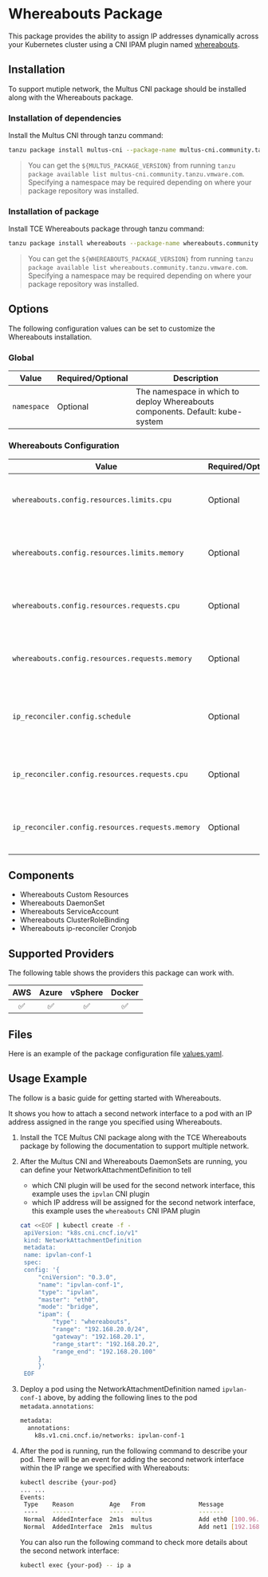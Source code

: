 # Whereabouts Package

This package provides the ability to assign IP addresses dynamically across your Kubernetes cluster using a CNI IPAM plugin named [whereabouts](https://github.com/k8snetworkplumbingwg/whereabouts).

## Installation

To support mutiple network, the Multus CNI package should be installed along with the Whereabouts package.

### Installation of dependencies

Install the Multus CNI through tanzu command:

```bash
tanzu package install multus-cni --package-name multus-cni.community.tanzu.vmware.com --version ${MULTUS_PACKAGE_VERSION}
```

> You can get the `${MULTUS_PACKAGE_VERSION}` from running `tanzu package
> available list multus-cni.community.tanzu.vmware.com`. Specifying a
> namespace may be required depending on where your package repository was
> installed.

### Installation of package

Install TCE Whereabouts package through tanzu command:

```bash
tanzu package install whereabouts --package-name whereabouts.community.tanzu.vmware.com --version ${WHEREABOUTS_PACKAGE_VERSION}
```

> You can get the `${WHEREABOUTS_PACKAGE_VERSION}` from running `tanzu package
> available list whereabouts.community.tanzu.vmware.com`. Specifying a
> namespace may be required depending on where your package repository was
> installed.

## Options

The following configuration values can be set to customize the Whereabouts installation.

### Global

| Value | Required/Optional | Description |
|-------|-------------------|-------------|
| `namespace` | Optional | The namespace in which to deploy Whereabouts components. Default: kube-system |

### Whereabouts Configuration

| Value | Required/Optional | Description |
|-------|-------------------|-------------|
| `whereabouts.config.resources.limits.cpu` | Optional | The limits for CPU resources of Whereabouts DaemonSet  |
| `whereabouts.config.resources.limits.memory` | Optional | The limits for memory resources of Whereabouts DaemonSet  |
| `whereabouts.config.resources.requests.cpu` | Optional | The requests for CPU resources of Whereabouts DaemonSet  |
| `whereabouts.config.resources.requests.memory` | Optional | The requests for memory resources of Whereabouts DaemonSet  |
| `ip_reconciler.config.schedule` | Optional | The schedule of ip-reconciler CronJob. Default: \*/5 \* \* \* \*  |
| `ip_reconciler.config.resources.requests.cpu` | Optional | The requests for memory resources of ip-reconciler CronJob  |
| `ip_reconciler.config.resources.requests.memory` | Optional | The requests for memory resources of ip-reconciler CronJob  |

## Components

* Whereabouts Custom Resources
* Whereabouts DaemonSet
* Whereabouts ServiceAccount
* Whereabouts ClusterRoleBinding
* Whereabouts ip-reconciler Cronjob

## Supported Providers

The following table shows the providers this package can work with.

| AWS  |  Azure  | vSphere  | Docker |
|:---:|:---:|:---:|:---:|
| ✅  |  ✅  | ✅  | ✅ |

## Files

Here is an example of the package configuration file [values.yaml](bundle/config/values.yaml).

## Usage Example

The follow is a basic guide for getting started with Whereabouts.

It shows you how to attach a second network interface to a pod with an IP address assigned in the range you specified using Whereabouts.

1. Install the TCE Multus CNI package along with the TCE Whereabouts package by following the documentation to support multiple network.

1. After the Multus CNI and Whereabouts DaemonSets are running, you can define your NetworkAttachmentDefinition to tell
   * which CNI plugin will be used for the second network interface, this example uses the `ipvlan` CNI plugin
   * which IP address will be assigned for the second network interface, this example uses the `whereabouts` CNI IPAM plugin

   ```bash
   cat <<EOF | kubectl create -f -
    apiVersion: "k8s.cni.cncf.io/v1"
    kind: NetworkAttachmentDefinition
    metadata:
    name: ipvlan-conf-1
    spec:
    config: '{
        "cniVersion": "0.3.0",
        "name": "ipvlan-conf-1",
        "type": "ipvlan",
        "master": "eth0",
        "mode": "bridge",
        "ipam": {
            "type": "whereabouts",
            "range": "192.168.20.0/24",
            "gateway": "192.168.20.1",
            "range_start": "192.168.20.2",
            "range_end": "192.168.20.100"
        }
        }'
    EOF
    ```

1. Deploy a pod using the NetworkAttachmentDefinition named `ipvlan-conf-1` above, by adding the following lines to the pod `metadata.annotations`:

    ```bash
    metadata:
      annotations:
        k8s.v1.cni.cncf.io/networks: ipvlan-conf-1
    ```

1. After the pod is running, run the following command to describe your pod. There will be an event for adding the second network interface within the IP range we specified with Whereabouts:

   ```bash
   kubectl describe {your-pod}
   ... ...
   Events:
    Type    Reason          Age   From               Message
    ----    ------          ----  ----               -------
    Normal  AddedInterface  2m1s  multus             Add eth0 [100.96.1.6/24]
    Normal  AddedInterface  2m1s  multus             Add net1 [192.168.20.10/24] from default/ipvlan-conf-1
   ```

    You can also run the following command to check more details about the second network interface:

    ```bash
    kubectl exec {your-pod} -- ip a
    ```
